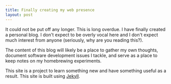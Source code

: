 ```yaml
---
title: Finally creating my web presence
layout: post
---
```


It could not be put off any longer. This is long overdue. I have finally created a personal blog. I don't expect to be overly vocal here and I don't expect much interest from anyone (seriously, why are you reading this?).

The content of this blog will likely be a place to gather my own thoughts, document software development issues I tackle, and serve as a place to keep notes on my homebrewing experiments.

This site is a project to learn something new and have something useful as a result. This site is built using [Jekyll](http://jekyllrb.com).

